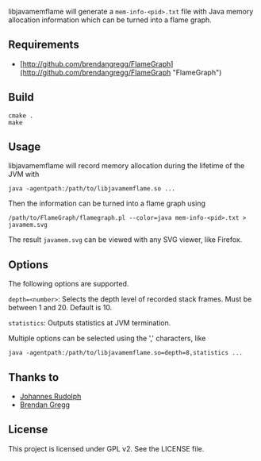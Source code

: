 libjavamemflame will generate a `mem-info-<pid>.txt` file with Java memory allocation information which can be turned into a flame graph.

## Requirements

* [http://github.com/brendangregg/FlameGraph](http://github.com/brendangregg/FlameGraph "FlameGraph")

## Build

	cmake .
	make

## Usage

libjavamemflame will record memory allocation during the lifetime of the JVM with

	java -agentpath:/path/to/libjavamemflame.so ...

Then the information can be turned into a flame graph using

	/path/to/FlameGraph/flamegraph.pl --color=java mem-info-<pid>.txt > javamem.svg

The result `javamem.svg` can be viewed with any SVG viewer, like Firefox.

## Options

The following options are supported.

`depth=<number>`: Selects the depth level of recorded stack frames. Must be between 1 and 20. Default is 10.

`statistics`: Outputs statistics at JVM termination.

Multiple options can be selected using the ',' characters, like

	java -agentpath:/path/to/libjavamemflame.so=depth=8,statistics ...

## Thanks to

* [Johannes Rudolph](http://github.com/jrudolph "Johannes Rudolph")
* [Brendan Gregg](http://github.com/brendangregg "Brendan Gregg")

## License

This project is licensed under GPL v2. See the LICENSE file.
